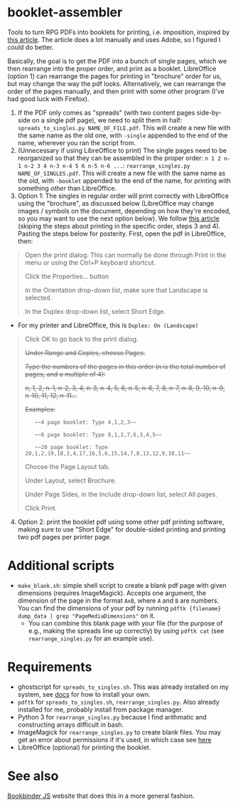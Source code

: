 # booklet-assembler

Tools to turn RPG PDFs into booklets for printing, i.e. imposition, inspired by
[this article](https://www.creativegamelife.com/printing-and-binding-rpg-zines).
The article does a lot manually and uses Adobe, so I figured I could do better.

Basically, the goal is to get the PDF into a bunch of single pages, which we
then rearrange into the proper order, and print as a booklet. LibreOffice
(option 1) can rearrange the pages for printing in "brochure" order for us, but
may change the way the pdf looks. Alternatively, we can rearrange the order of
the pages manually, and then print with some other program (I've had good luck
with Firefox).

1. If the PDF only comes as "spreads" (with two content pages side-by-side on a
   single pdf page), we need to split them in half: `spreads_to_singles.py
   NAME_OF_FILE.pdf`. This will create a new file with the same name as the old
   one, with `-single` appended to the end of the name, wherever you ran the
   script from.
2. (Unnecessary if using LibreOffice to print) The single pages need to be
   reorganized so that they can be assembled in the proper order: `n 1 2 n-1 n-2
   3 4 n-3 n-4 5 6 n-5 n-6 ...`: `rearrange_singles.py NAME_OF_SINGLES.pdf`.
   This will create a new file with the same name as the old, with `-booklet`
   appended to the end of the name, for printing with something *other* than
   LibreOffice.
3. Option 1: The singles in regular order will print correctly with LibreOffice
   using the "brochure", as discussed below (LibreOffice may change images /
   symbols on the document, depending on how they're encoded, so you may want to
   use the next option below). We follow [this
   article](https://help.ubuntu.com/stable/ubuntu-help/printing-booklet-duplex.html.en)
   (skiping the steps about printing in the specific order, steps 3 and 4).
   Pasting the steps below for posterity. First, open the pdf in LibreOffice,
   then:
   
>    Open the print dialog. This can normally be done through Print in the menu or using the Ctrl+P keyboard shortcut.
>
>    Click the Properties… button
>
>    In the Orientation drop-down list, make sure that Landscape is selected.
>
>    In the Duplex drop-down list, select Short Edge.

   - For my printer and LibreOffice, this is `Duplex: On (Landscape)`

>    Click OK to go back to the print dialog.
>
>    ~~Under Range and Copies, choose Pages.~~
>
>    ~~Type the numbers of the pages in this order (n is the total number of pages, and a multiple of 4):~~
>
>    ~~n, 1, 2, n-1, n-2, 3, 4, n-3, n-4, 5, 6, n-5, n-6, 7, 8, n-7, n-8, 9, 10, n-9, n-10, 11, 12, n-11...~~
>
>    ~~Examples:~~
>
>        ~~4 page booklet: Type 4,1,2,3~~
>
>        ~~8 page booklet: Type 8,1,2,7,6,3,4,5~~
>
>        ~~20 page booklet: Type 20,1,2,19,18,3,4,17,16,5,6,15,14,7,8,13,12,9,10,11~~
>
>    Choose the Page Layout tab.
>
>    Under Layout, select Brochure.
>
>    Under Page Sides, in the Include drop-down list, select All pages.
>
>    Click Print.

4. Option 2: print the booklet pdf using some other pdf printing software,
   making sure to use "Short Edge" for double-sided printing and printing two
   pdf pages per printer page.

# Additional scripts

- `make_blank.sh`: simple shell script to create a blank pdf page with given
  dimensions (requires ImageMagick). Accepts one argument, the dimension of the
  page in the format `AxB`, where `A` and `B` are numbers. You can find the
  dimensions of your pdf by running `pdftk {filename} dump_data | grep
  "PageMediaDimensions"` on it.
    - You can combine this blank page with your file (for the purpose of e.g.,
      making the spreads line up correctly) by using `pdftk cat` (see
      `rearrange_singles.py` for an example use).

# Requirements

- ghostscript for `spreads_to_singles.sh`. This was already installed on my
  system, see [docs](https://ghostscript.readthedocs.io/en/latest/Install.html)
  for how to install your own.
- `pdftk` for `spreads_to_singles.sh`, `rearrange_singles.py`. Also already
  installed for me, probably install from package manager.
- Python 3 for `rearrange_singles.py` because I find arithmatic and constructing
  arrays difficult in bash.
- ImageMagick for `rearrange_singles.py` to create blank files. You may get an
  error about permissions if it's used, in which case see
  [here](https://askubuntu.com/questions/1081895/trouble-with-batch-conversion-of-png-to-pdf-using-convert)
- LibreOffice (optional) for printing the booklet.

# See also

[Bookbinder JS](https://momijizukamori.github.io/bookbinder-js/) website that
does this in a more general fashion.
